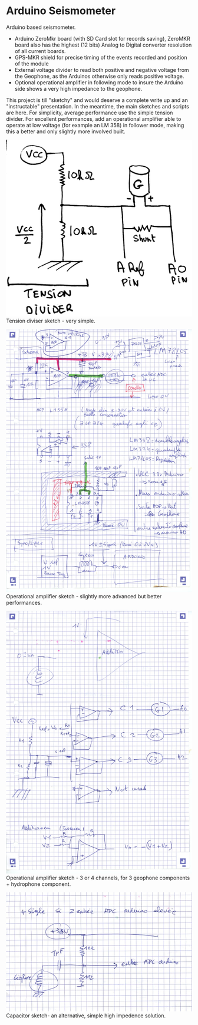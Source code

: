 # Arduino Seismometer
Arduino based seismometer.
- Arduino ZeroMkr board (with SD Card slot for records saving), ZeroMKR board also has the highest (12 bits) Analog to Digital converter resolution of all current boards.
- GPS-MKR shield for precise timing of the events recorded and position of the module 
- External voltage divider to read both positive and negative voltage from the Geophone, as the Arduinos otherwise only reads positive voltage.
- Optional operational amplifier in following mode to insure the Arduino side shows a very high impedance to the geophone.

This project is till "sketchy" and would deserve a complete write up and an "instructable" presentation. In the meantime, the main sketches and scripts are here.
For simplicity, average performance use the simple tension divider. For excellent performances, add an operational amplifier able to operate at low voltage (for example an LM 358) in follower mode, making this a better and only slightly more involved built. 

![Tension diviser sketch - very simple](ArduinoSeis_clean.jpg)
Tension diviser sketch - very simple.

![Operational amplifier sketch - slightly more advanced but better performances](Arduino_seismograph1.jpg)
Operational amplifier sketch - slightly more advanced but better performances.

![Operational amplifier sketch - 3 or 4 channels, for 3 geophone components + hydrophone component](Arduino_seismograph2.jpg)
Operational amplifier sketch - 3 or 4 channels, for 3 geophone components + hydrophone component.

![Capacitor sketch- an alternative, simple high impedence solution](Arduino_seismograph3.jpg)
Capacitor sketch- an alternative, simple high impedence solution.


